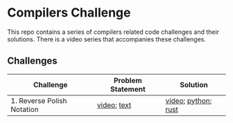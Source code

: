 # Compilers Challenge

This repo contains a series of compilers related code challenges and their solutions.
There is a video series that accompanies these challenges.

## Challenges

| Challenge       | Problem Statement | Solution        |
| --------------- | ---------------   | --------------- |
| 1. Reverse Polish Notation | [video](https://tobyho.com/video/Compilers-Challenge-1-Reverse-Polish.html); [text](https://leetcode.com/problems/evaluate-reverse-polish-notation) | [video](https://tobyho.com/video/Compilers-Challenge-1-Solution-Reverse-Polish.html); [python](01_reverse_polish/reverse_polish.py); [rust](https://gist.github.com/dannymcgee/b244a19dd5fa96933810544b4f9e335c) |